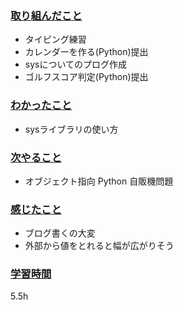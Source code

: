 ### <u>取り組んだこと</u>
- タイピング練習
- カレンダーを作る(Python)提出
- sysについてのプログ作成
- ゴルフスコア判定(Python)提出

### <u>わかったこと</u>
- sysライブラリの使い方

### <u>次やること</u>
- オブジェクト指向 Python 自販機問題

### <u>感じたこと</u>
- ブログ書くの大変
- 外部から値をとれると幅が広がりそう

### <u>学習時間</u>
5.5h